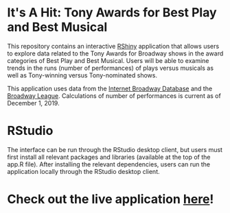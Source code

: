 # It's A Hit: Tony Awards for Best Play and Best Musical

This repository contains an interactive [RShiny](https://shiny.rstudio.com/) application that allows users to explore data related to the Tony Awards for Broadway shows in the award categories of Best Play and Best Musical. Users will be able to examine trends in the runs (number of performances) of plays versus musicals as well as Tony-winning versus Tony-nominated shows.

This application uses data from the [Internet Broadway Database](https://www.ibdb.com/) and the [Broadway League](https://www.broadwayleague.com/). Calculations of number of performances is current as of December 1, 2019.

# RStudio

The interface can be run through the RStudio desktop client, but users must first install all relevant packages and libraries (available at the top of the app.R file). After installing the relevant dependencies, users can run the application locally through the RStudio desktop client.

# Check out the live application [here](https://madeleinersnow.shinyapps.io/broadway-awards/)!
